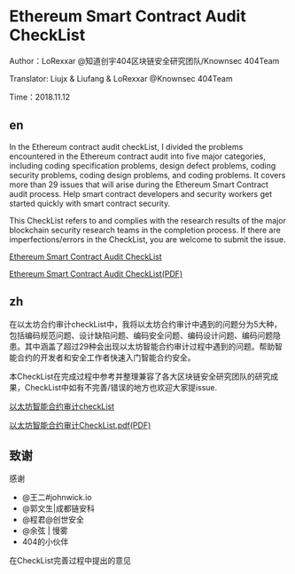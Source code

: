 # Ethereum Smart Contract Audit CheckList

Author：LoRexxar @知道创宇404区块链安全研究团队/Knownsec 404Team

Translator: Liujx & Liufang & LoRexxar @Knownsec 404Team

Time：2018.11.12


## en

In the Ethereum contract audit checkList, I divided the problems encountered in the Ethereum contract audit into five major categories, including coding specification problems, design defect problems, coding security problems, coding design problems, and coding problems. It covers more than 29 issues that will arise during the Ethereum Smart Contract audit process. Help smart contract developers and security workers get started quickly with smart contract security.

This CheckList refers to and complies with the research results of the major blockchain security research teams in the completion process. If there are imperfections/errors in the CheckList, you are welcome to submit the issue.

[Ethereum Smart Contract Audit CheckList](./Ethereum%20Smart%20Contract%20Audit%20CheckList.md)

[Ethereum Smart Contract Audit CheckList(PDF)](./Ethereum%20Smart%20Contract%20Audit%20CheckList.pdf)

## zh

在以太坊合约审计checkList中，我将以太坊合约审计中遇到的问题分为5大种，包括编码规范问题、设计缺陷问题、编码安全问题、编码设计问题、编码问题隐患。其中涵盖了超过29种会出现以太坊智能合约审计过程中遇到的问题。帮助智能合约的开发者和安全工作者快速入门智能合约安全。

本CheckList在完成过程中参考并整理兼容了各大区块链安全研究团队的研究成果，CheckList中如有不完善/错误的地方也欢迎大家提issue.

[以太坊智能合约审计checkList](./以太坊智能合约审计CheckList.md)

[以太坊智能合约审计CheckList.pdf(PDF)](./以太坊智能合约审计CheckList.pdf)


## 致谢

感谢  
- @王二#johnwick.io 
- @郭文生|成都链安科 
- @程君@创世安全 
- @余弦 | 慢雾  
- 404的小伙伴

在CheckList完善过程中提出的意见
